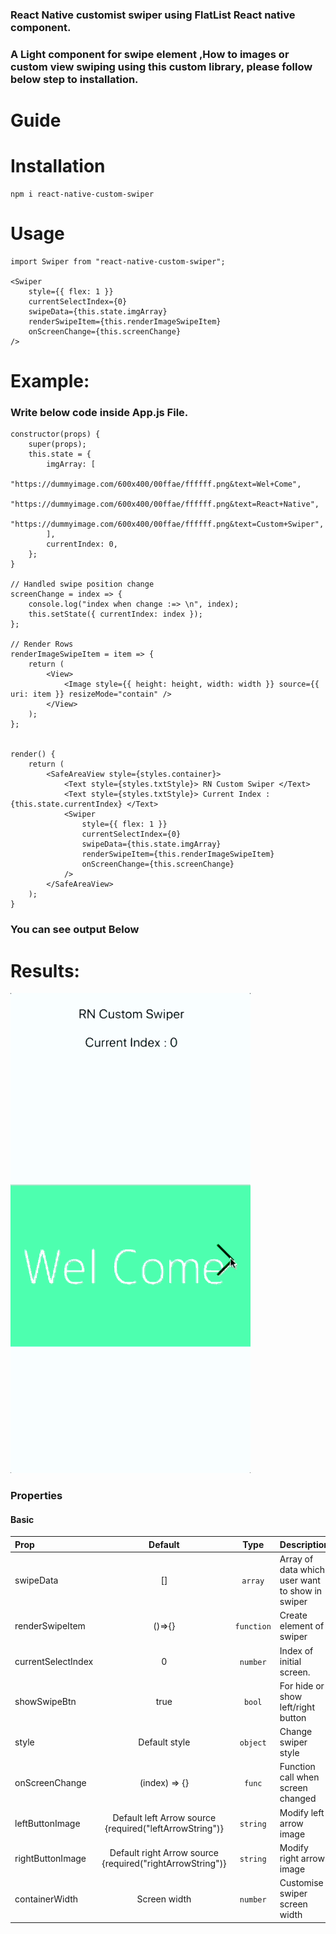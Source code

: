 
### React Native customist swiper using FlatList React native component.


### A Light component for swipe element ,How to images or custom view swiping using this custom library, please follow below step to installation.


# Guide

# Installation
```
npm i react-native-custom-swiper
```

# Usage
```
import Swiper from "react-native-custom-swiper";

<Swiper
    style={{ flex: 1 }}
    currentSelectIndex={0}
    swipeData={this.state.imgArray}
    renderSwipeItem={this.renderImageSwipeItem}
    onScreenChange={this.screenChange}
/>

```



# Example:
### Write below code inside App.js File.

```
constructor(props) {
    super(props);
    this.state = {
        imgArray: [
            "https://dummyimage.com/600x400/00ffae/ffffff.png&text=Wel+Come",
            "https://dummyimage.com/600x400/00ffae/ffffff.png&text=React+Native",
            "https://dummyimage.com/600x400/00ffae/ffffff.png&text=Custom+Swiper",
        ],
        currentIndex: 0,
    };
}

// Handled swipe position change
screenChange = index => {
    console.log("index when change :=> \n", index);
    this.setState({ currentIndex: index });
};

// Render Rows
renderImageSwipeItem = item => {
    return (
        <View>
            <Image style={{ height: height, width: width }} source={{ uri: item }} resizeMode="contain" />
        </View>
    );
};


render() {
    return (
        <SafeAreaView style={styles.container}>
            <Text style={styles.txtStyle}> RN Custom Swiper </Text>
            <Text style={styles.txtStyle}> Current Index : {this.state.currentIndex} </Text>
            <Swiper
                style={{ flex: 1 }}
                currentSelectIndex={0}
                swipeData={this.state.imgArray}
                renderSwipeItem={this.renderImageSwipeItem}
                onScreenChange={this.screenChange}
            />
        </SafeAreaView>
    );
}

```
### You can see output Below

# Results:
![](RNCustomSwiper.gif)


### Properties

#### Basic

| Prop  | Default  | Type | Description |
| :------------ |:---------------:| :---------------:| :-----|
| swipeData | [] | `array` | Array of data which user want to show in swiper |
| renderSwipeItem | ()=>{} | `function` | Create element of swiper |
| currentSelectIndex | 0 | `number` | Index of initial screen. |
| showSwipeBtn | true | `bool` | For hide or show left/right button |
| style | Default style | `object` | Change swiper style |
| onScreenChange | (index) => {} | `func` | Function call when screen changed |
| leftButtonImage | Default left Arrow source {required("leftArrowString")} | `string` | Modify left arrow image |
| rightButtonImage | Default right Arrow source {required("rightArrowString")} | `string` | Modify right arrow image |
| containerWidth | Screen width | `number` | Customise swiper screen width |


